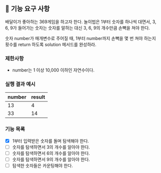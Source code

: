 ## 🚀 기능 요구 사항

배달이가 좋아하는 369게임을 하고자 한다. 놀이법은 1부터 숫자를 하나씩 대면서, 3, 6, 9가 들어가는 숫자는 숫자를 말하는 대신 3, 6, 9의 개수만큼 손뼉을 쳐야 한다.

숫자 number가 매개변수로 주어질 때, 1부터 number까지 손뼉을 몇 번 쳐야 하는지 횟수를 return 하도록 solution 메서드를 완성하라.

### 제한사항

- number는 1 이상 10,000 이하인 자연수이다.

### 실행 결과 예시

| number | result |
| --- | --- |
| 13 | 4 |
| 33 | 14 |


### 기능 목록
- [X] 1부터 입력받은 숫자를 돌며 탐색해야 한다.
- [ ] 숫자를 탐색하면서 3의 개수를 알아야 한다.
- [ ] 숫자를 탐색하면서 6의 개수를 알아야 한다.
- [ ] 숫자를 탐색하면서 9의 개수를 알아야 한다.
- [ ] 탐색한 숫자들은 카운팅해야 한다.